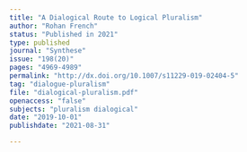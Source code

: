 ```yaml
---
title: "A Dialogical Route to Logical Pluralism"
author: "Rohan French"
status: "Published in 2021"
type: published
journal: "Synthese"
issue: "198(20)"
pages: "4969-4989"
permalink: "http://dx.doi.org/10.1007/s11229-019-02404-5"
tag: "dialogue-pluralism"
file: "dialogical-pluralism.pdf"
openaccess: "false"
subjects: "pluralism dialogical"
date: "2019-10-01"
publishdate: "2021-08-31"

---
```


